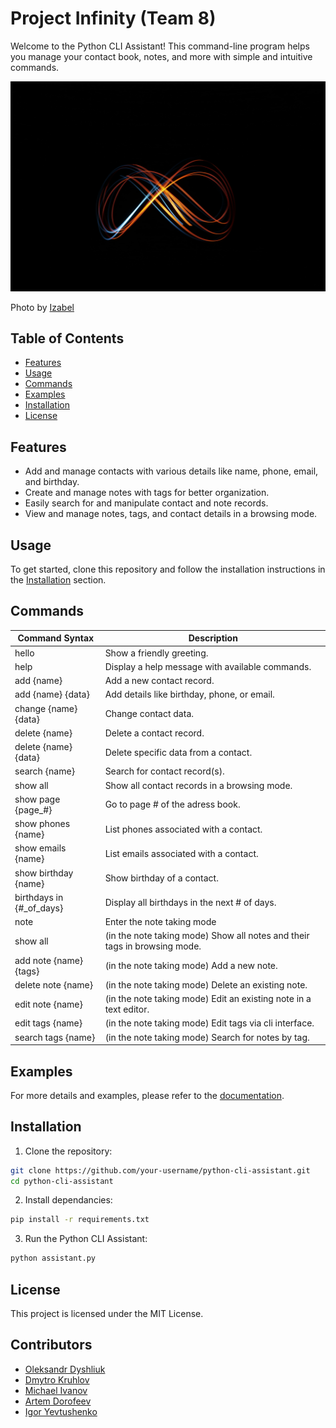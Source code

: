 # Project Infinity (Team 8)

Welcome to the Python CLI Assistant! This command-line program helps you manage your contact book, notes, and more with simple and intuitive commands.

![Logo](https://github.com/Dishalex/Infinity/blob/dev/Documentation/logo.jpg)

Photo by [Izabel](https://unsplash.com/@peacelily234?utm_source=unsplash&utm_medium=referral&utm_content=creditCopyText")

## Table of Contents
- [Features](#features)
- [Usage](#usage)
- [Commands](#commands)
- [Examples](#examples)
- [Installation](#installation)
- [License](#license)

## Features
- Add and manage contacts with various details like name, phone, email, and birthday.
- Create and manage notes with tags for better organization.
- Easily search for and manipulate contact and note records.
- View and manage notes, tags, and contact details in a browsing mode.

## Usage
To get started, clone this repository and follow the installation instructions in the [Installation](#installation) section.

## Commands

| Command Syntax           | Description                                                               |
|--------------------------|---------------------------------------------------------------------------|
| hello                    | Show a friendly greeting.                                                 |
| help                     | Display a help message with available commands.                           |
| add {name}               | Add a new contact record.                                                 |
| add {name} {data}        | Add details like birthday, phone, or email.                               |
| change {name} {data}     | Change contact data.                                                      |
| delete {name}            | Delete a contact record.                                                  |
| delete {name}  {data}    | Delete specific data from a contact.                                      |
| search {name}            | Search for contact record(s).                                             |
| show all                 | Show all contact records in a browsing mode.                              |
| show page {page_#}       | Go to page # of the adress book.                                          |
| show phones {name}       | List phones associated with a contact.                                    |
| show emails {name}       | List emails associated with a contact.                                    |
| show birthday {name}     | Show birthday of a contact.                                               |
| birthdays in {#_of_days} | Display all birthdays in the next # of days.                              |
| note                     | Enter the note taking mode                                                |
| show all                 | (in the note taking mode) Show all notes and their tags in browsing mode. |
| add note {name} {tags}   | (in the note taking mode) Add a new note.                                 |
| delete note {name}       | (in the note taking mode) Delete an existing note.                        |
| edit note {name}         | (in the note taking mode) Edit an existing note in a text editor.         |
| edit tags {name}         | (in the note taking mode) Edit tags via cli interface.                    |
| search tags {name}       | (in the note taking mode) Search for notes by tag.                        |

## Examples

For more details and examples, please refer to the [documentation](./Documentation/).

## Installation

1. Clone the repository:
 ```bash
git clone https://github.com/your-username/python-cli-assistant.git
cd python-cli-assistant
```
2. Install dependancies:

```bash
pip install -r requirements.txt
```

3. Run the Python CLI Assistant:

```bash
python assistant.py
```

## License

This project is licensed under the MIT License.

## Contributors
- [Oleksandr Dyshliuk](https://github.com/Dishalex)
- [Dmytro Kruhlov](https://github.com/Dmytro-Kruhlov)
- [Michael Ivanov](https://github.com/MikeIV2007)
- [Artem Dorofeev](https://github.com/artem-dorofeev)
- [Igor Yevtushenko](https://github.com/II-777)
